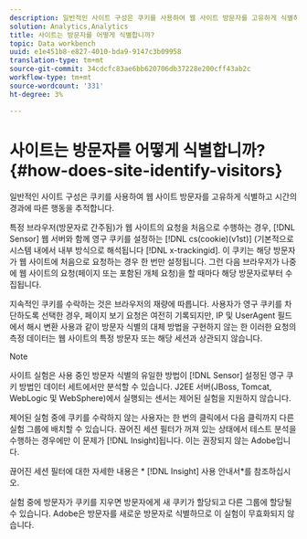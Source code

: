 ```yaml
---
description: 일반적인 사이트 구성은 쿠키를 사용하여 웹 사이트 방문자를 고유하게 식별하고 시간의 경과에 따른 행동을 추적합니다.
solution: Analytics,Analytics
title: 사이트는 방문자를 어떻게 식별합니까?
topic: Data workbench
uuid: e1e451b8-e827-4010-bda9-9147c3b09958
translation-type: tm+mt
source-git-commit: 34cdcfc83ae6bb620706db37228e200cff43ab2c
workflow-type: tm+mt
source-wordcount: '331'
ht-degree: 3%

---
```



# 사이트는 방문자를 어떻게 식별합니까?{#how-does-site-identify-visitors}

일반적인 사이트 구성은 쿠키를 사용하여 웹 사이트 방문자를 고유하게 식별하고 시간의 경과에 따른 행동을 추적합니다.

특정 브라우저(방문자로 간주됨)가 웹 사이트의 요청을 처음으로 수행하는 경우, [!DNL Sensor] 웹 서버와 함께 영구 쿠키를 설정하는 [!DNL cs(cookie)(v1st)] (기본적으로 시스템 내에서 내부 방식으로 해석됩니다 [!DNL x-trackingid]. 이 쿠키는 해당 방문자가 웹 사이트에 처음으로 요청하는 경우 한 번만 설정됩니다. 그런 다음 브라우저가 나중에 웹 사이트의 요청(페이지 또는 포함된 개체 요청)을 할 때마다 해당 방문자로부터 수집됩니다.

지속적인 쿠키를 수락하는 것은 브라우저의 재량에 따릅니다. 사용자가 영구 쿠키를 차단하도록 선택한 경우, 페이지 보기 요청은 여전히 기록되지만, IP 및 UserAgent 필드에서 해시 변환 사용과 같이 방문자 식별의 대체 방법을 구현하지 않는 한 이러한 요청의 측정 데이터는 웹 사이트의 특정 방문자 또는 해당 세션과 상관되지 않습니다.

>[!NOTE]
>
>사이트 실험은 사용 중인 방문자 식별의 유일한 방법이 [!DNL Sensor] 설정된 영구 쿠키 방법인 데이터 세트에서만 분석할 수 있습니다. J2EE 서버(JBoss, Tomcat, WebLogic 및 WebSphere)에서 실행되는 센서는 제어된 실험을 지원하지 않습니다.

제어된 실험 중에 쿠키를 수락하지 않는 사용자는 한 번의 클릭에서 다음 클릭까지 다른 실험 그룹에 배치할 수 있습니다. 끊어진 세션 필터가 꺼져 있는 상태에서 테스트 분석을 수행하는 경우에만 이 문제가 [!DNL Insight]됩니다. 이는 권장되지 않는 Adobe입니다.

끊어진 세션 필터에 대한 자세한 내용은 * [!DNL Insight] 사용 안내서*를 참조하십시오.

실험 중에 방문자가 쿠키를 지우면 방문자에게 새 쿠키가 할당되고 다른 그룹에 할당될 수 있습니다. Adobe은 방문자를 새로운 방문자로 식별하므로 이 실험이 무효화되지 않습니다.

